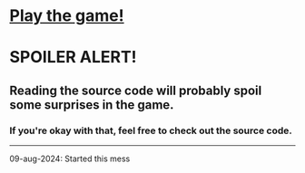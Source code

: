 # [Play the game!](https://wiiseguy.github.io/supply-chain/)

# SPOILER ALERT!

## Reading the source code will probably spoil some surprises in the game.

### If you're okay with that, feel free to check out the source code.

---

09-aug-2024: Started this mess
